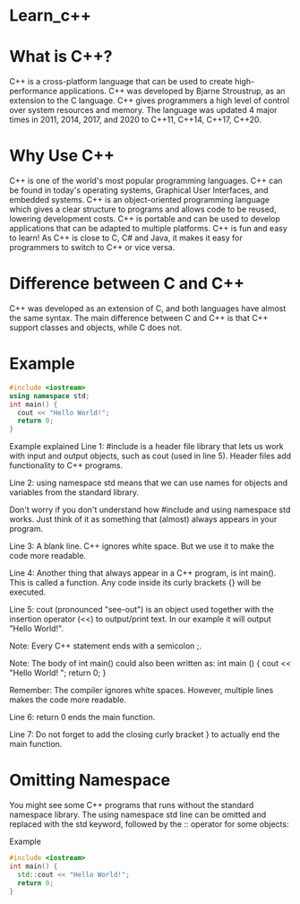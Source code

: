 # Learn_c++

# What is C++?
C++ is a cross-platform language that can be used to create high-performance applications.
C++ was developed by Bjarne Stroustrup, as an extension to the C language.
C++ gives programmers a high level of control over system resources and memory.
The language was updated 4 major times in 2011, 2014, 2017, and 2020 to C++11, C++14, C++17, C++20.


# Why Use C++
C++ is one of the world's most popular programming languages.
C++ can be found in today's operating systems, Graphical User Interfaces, and embedded systems.
C++ is an object-oriented programming language which gives a clear structure to programs and allows code to be reused, lowering development costs.
C++ is portable and can be used to develop applications that can be adapted to multiple platforms.
C++ is fun and easy to learn!
As C++ is close to C, C# and Java, it makes it easy for programmers to switch to C++ or vice versa.


# Difference between C and C++
C++ was developed as an extension of C, and both languages have almost the same syntax.
The main difference between C and C++ is that C++ support classes and objects, while C does not.

# Example

```cpp
#include <iostream>
using namespace std;
int main() {
  cout << "Hello World!";
  return 0;
}
```
Example explained
Line 1: #include <iostream> is a header file library that lets us work with input and output objects, such as cout (used in line 5). Header files add functionality to C++ programs.

Line 2: using namespace std means that we can use names for objects and variables from the standard library.

Don't worry if you don't understand how #include <iostream> and using namespace std works. Just think of it as something that (almost) always appears in your program.

Line 3: A blank line. C++ ignores white space. But we use it to make the code more readable.

Line 4: Another thing that always appear in a C++ program, is int main(). This is called a function. Any code inside its curly brackets {} will be executed.

Line 5: cout (pronounced "see-out") is an object used together with the insertion operator (<<) to output/print text. In our example it will output "Hello World!".

Note: Every C++ statement ends with a semicolon ;.

Note: The body of int main() could also been written as:
int main () { cout << "Hello World! "; return 0; }

Remember: The compiler ignores white spaces. However, multiple lines makes the code more readable.

Line 6: return 0 ends the main function.

Line 7: Do not forget to add the closing curly bracket } to actually end the main function.

# Omitting Namespace
You might see some C++ programs that runs without the standard namespace library. The using namespace std line can be omitted and replaced with the std keyword, followed by the :: operator for some objects:

Example

```cpp
#include <iostream>
int main() {
  std::cout << "Hello World!";
  return 0;
}
```
